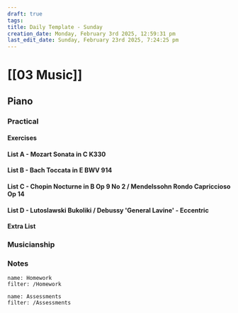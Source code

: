 ```yaml
---
draft: true
tags:
title: Daily Template - Sunday
creation_date: Monday, February 3rd 2025, 12:59:31 pm
last_edit_date: Sunday, February 23rd 2025, 7:24:25 pm
---
```


# [[03 Music]]

## Piano

### Practical

#### Exercises

#### List A - Mozart Sonata in C K330

#### List B - Bach Toccata in E BWV 914

#### List C - Chopin Nocturne in B Op 9 No 2 / Mendelssohn Rondo Capriccioso Op 14

#### List D - Lutoslawski Bukoliki / Debussy 'General Lavine' - Eccentric

#### Extra List

### Musicianship

### Notes

```todoist
name: Homework
filter: /Homework
```

```todoist
name: Assessments
filter: /Assessments
```
